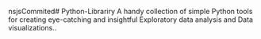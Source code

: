 nsjsCommited# Python-Librariry
A handy collection of simple Python tools for creating eye-catching and insightful Exploratory data analysis and Data visualizations..
